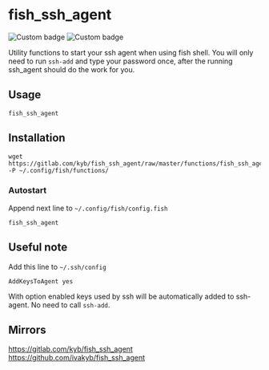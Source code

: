 # fish_ssh_agent

![Custom badge](https://img.shields.io/endpoint.svg?cacheSeconds=1&logo=gitlab&label=gitlab&message=HELLO&style=popout&url=https%3A%2F%2Fgitlab.com%2Fkyb%2Ffish_ssh_agent%2Fraw%2Ftemp-badge%2Fbadge-gitlab.json)
![Custom badge](https://img.shields.io/endpoint.svg?cacheSeconds=1&logo=github&style=popout&url=https%3A%2F%2Fgitlab.com%2Fkyb%2Ffish_ssh_agent%2Fraw%2Ftemp-badge%2Fbadge-github.json)

Utility functions to start your ssh agent when using fish shell.
You will only need to run `ssh-add` and type your password once,
after the running ssh_agent should do the work for you.


## Usage

```fish
fish_ssh_agent
```


## Installation

```fish
wget https://gitlab.com/kyb/fish_ssh_agent/raw/master/functions/fish_ssh_agent.fish -P ~/.config/fish/functions/
```

### Autostart
Append next line to `~/.config/fish/config.fish`
```fish
fish_ssh_agent
```


## Useful note
Add this line to `~/.ssh/config`
```
AddKeysToAgent yes
```
With option enabled keys used by ssh will be automatically added to ssh-agent. No need to call `ssh-add`.


## Mirrors
https://gitlab.com/kyb/fish_ssh_agent  
https://github.com/ivakyb/fish_ssh_agent  

